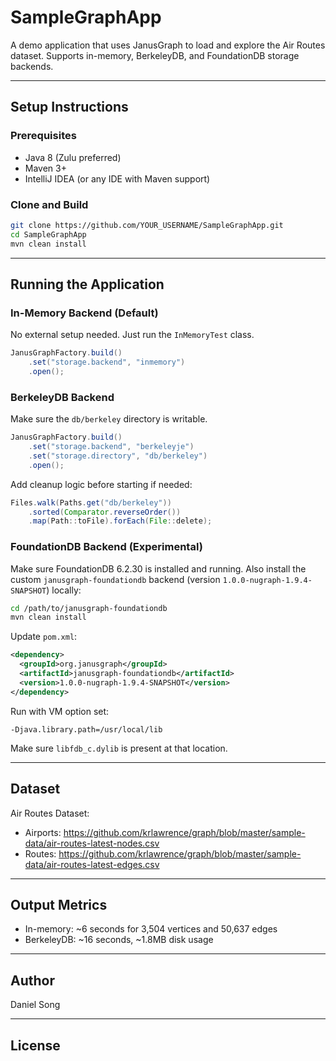 # SampleGraphApp

A demo application that uses JanusGraph to load and explore the Air Routes dataset.
Supports in-memory, BerkeleyDB, and FoundationDB storage backends.

---

## Setup Instructions

### Prerequisites
- Java 8 (Zulu preferred)
- Maven 3+
- IntelliJ IDEA (or any IDE with Maven support)

### Clone and Build
```bash
git clone https://github.com/YOUR_USERNAME/SampleGraphApp.git
cd SampleGraphApp
mvn clean install
```

---

## Running the Application

### In-Memory Backend (Default)
No external setup needed. Just run the `InMemoryTest` class.
```java
JanusGraphFactory.build()
    .set("storage.backend", "inmemory")
    .open();
```

### BerkeleyDB Backend
Make sure the `db/berkeley` directory is writable.
```java
JanusGraphFactory.build()
    .set("storage.backend", "berkeleyje")
    .set("storage.directory", "db/berkeley")
    .open();
```
Add cleanup logic before starting if needed:
```java
Files.walk(Paths.get("db/berkeley"))
    .sorted(Comparator.reverseOrder())
    .map(Path::toFile).forEach(File::delete);
```

### FoundationDB Backend (Experimental)
Make sure FoundationDB 6.2.30 is installed and running.
Also install the custom `janusgraph-foundationdb` backend (version `1.0.0-nugraph-1.9.4-SNAPSHOT`) locally:
```bash
cd /path/to/janusgraph-foundationdb
mvn clean install
```

Update `pom.xml`:
```xml
<dependency>
  <groupId>org.janusgraph</groupId>
  <artifactId>janusgraph-foundationdb</artifactId>
  <version>1.0.0-nugraph-1.9.4-SNAPSHOT</version>
</dependency>
```

Run with VM option set:
```
-Djava.library.path=/usr/local/lib
```
Make sure `libfdb_c.dylib` is present at that location.

---

## Dataset

Air Routes Dataset:
- Airports: https://github.com/krlawrence/graph/blob/master/sample-data/air-routes-latest-nodes.csv
- Routes: https://github.com/krlawrence/graph/blob/master/sample-data/air-routes-latest-edges.csv

---

## Output Metrics
- In-memory: ~6 seconds for 3,504 vertices and 50,637 edges
- BerkeleyDB: ~16 seconds, ~1.8MB disk usage

---

## Author
Daniel Song

---

## License


